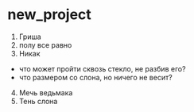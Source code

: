 # new_project
1) Гриша
2) полу все равно
3) Никак
- что может пройти сквозь стекло, не разбив его?
- что размером со слона, но ничего не весит?
4) Мечь ведьмака
5) Тень слона